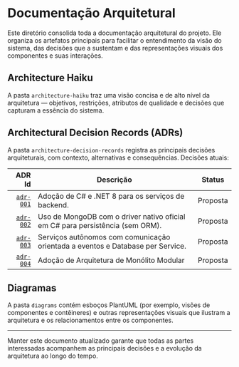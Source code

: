 # Documentação Arquitetural

Este diretório consolida toda a documentação arquitetural do projeto. Ele organiza os artefatos principais para facilitar o entendimento da visão do sistema, das decisões que a sustentam e das representações visuais dos componentes e suas interações.

## Architecture Haiku

A pasta `architecture-haiku` traz uma visão concisa e de alto nível da arquitetura — objetivos, restrições, atributos de qualidade e decisões que capturam a essência do sistema.

## Architectural Decision Records (ADRs)

A pasta `architecture-decision-records` registra as principais decisões arquiteturais, com contexto, alternativas e consequências. Decisões atuais:

| ADR Id | Descrição | Status |
|-------:|-----------|--------|
| [`adr-001`](architecture-decision-records\adr-001-adocao-de-csharp-e-dotnet.md) | Adoção de C# e .NET 8 para os serviços de backend. | Proposta |
| [`adr-002`](architecture-decision-records\adr-002-uso-de-mongodb-com-driver-nativo.md) | Uso de MongoDB com o driver nativo oficial em C# para persistência (sem ORM). | Proposta |
| [`adr-003`](architecture-decision-records\adr-003-servicos-autonomos-com-comunicacao-orientada-a-eventos.md) | Serviços autônomos com comunicação orientada a eventos e Database per Service. | Proposta |
| [`adr-004`](architecture-decision-records\adr-004-adocao-de-arquitetura-de-monolito-modular.md) | Adoção de Arquitetura de Monólito Modular | Proposta |

## Diagramas

A pasta `diagrams` contém esboços PlantUML (por exemplo, visões de componentes e contêineres) e outras representações visuais que ilustram a arquitetura e os relacionamentos entre os componentes.

---

Manter este documento atualizado garante que todas as partes interessadas acompanhem as principais decisões e a evolução da arquitetura ao longo do tempo.
